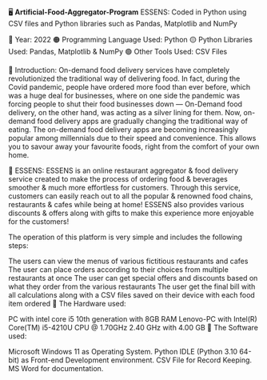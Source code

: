 🖥️ **Artificial-Food-Aggregator-Program**
ESSENS: Coded in Python using CSV files and Python libraries such as Pandas, Matplotlib and NumPy

🔴 Year: 2022
🟠 Programming Language Used: Python
🟡 Python Libraries Used: Pandas, Matplotlib & NumPy
🟢 Other Tools Used: CSV Files

📌 Introduction:
On-demand food delivery services have completely revolutionized the traditional way of delivering food. In fact, during the Covid pandemic, people have ordered more food than ever before, which was a huge deal for businesses, where on one side the pandemic was forcing people to shut their food businesses down — On-Demand food delivery, on the other hand, was acting as a silver lining for them. Now, on-demand food delivery apps are gradually changing the traditional way of eating.
The on-demand food delivery apps are becoming increasingly popular among millennials due to their speed and convenience. This allows you to savour away your favourite foods, right from the comfort of your own home.

📌 ESSENS:
ESSENS is an online restaurant aggregator & food delivery service created to make the process of ordering food & beverages smoother & much more effortless for customers. Through this service, customers can easily reach out to all the popular & renowned food chains, restaurants & cafes while being at home!
ESSENS also provides various discounts & offers along with gifts to make this experience more enjoyable for the customers!

The operation of this platform is very simple and includes the following steps:

The users can view the menus of various fictitious restaurants and cafes
The user can place orders according to their choices from multiple restaurants at once
The user can get special offers and discounts based on what they order from the various restaurants
The user get the final bill with all calculations along with a CSV files saved on their device with each food item ordered
📌 The Hardware used:

PC with intel core i5 10th generation with 8GB RAM
Lenovo-PC with Intel(R) Core(TM) i5-4210U CPU @ 1.70GHz 2.40 GHz with 4.00 GB
📌 The Software used:

Microsoft Windows 11 as Operating System.
Python IDLE (Python 3.10 64-bit) as Front-end Development environment.
CSV File for Record Keeping.
MS Word for documentation.
